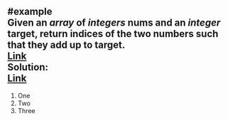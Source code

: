 #example  
Given an *array* of *integers* nums and an *integer* target, return indices of the two numbers such that they add up to target.  
[Link](https://leetcode.com/problems/two-sum/)  
**Solution:**  
[Link](https://leetcode.com/problems/two-sum/discuss/3/Accepted-Java-O(n)-Solution)  
---
1. One
2. Two
3. Three
